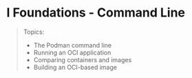 # I Foundations - Command Line

> Topics:
>
> - The Podman command line
> - Running an OCI application
> - Comparing containers and images
> - Building an OCI-based image

